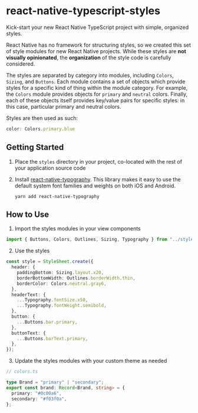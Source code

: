 # react-native-typescript-styles

Kick-start your new React Native TypeScript project with simple, organized
styles.

React Native has no framework for structuring styles, so we created this set of
style modules for new React Native projects. While these styles are **not
visually opinionated**, the **organization** of the style code is carefully
considered.

The styles are separated by category into modules, including `Colors`, `Sizing`,
and `Buttons`. Each module contains a set of objects which provide styles for a
specific kind of thing within the module category. For example, the `Colors`
module provides objects for `primary` and `neutral` colors. Finally, each of
these objects itself provides key/value pairs for specific styles: in this case,
particular primary and neutral colors.

Styles are then used as such:

```typescript
color: Colors.primary.blue
```

## Getting Started

1. Place the `styles` directory in your project, co-located with the rest of
   your application source code

2. Install
   [react-native-typography](https://github.com/hectahertz/react-native-typography).
   This library makes it easy to use the default system font families and
   weights on both iOS and Android.

   ```
   yarn add react-native-typography
   ```

## How to Use

1. Import the styles modules in your view components

```typescript
import { Buttons, Colors, Outlines, Sizing, Typography } from "../styles";
```

2. Use the styles

```typescript
const style = StyleSheet.create({
  header: {
    paddingBottom: Sizing.layout.x20,
    borderBottomWidth: Outlines.borderWidth.thin,
    borderColor: Colors.neutral.gray6,
  },
  headerText: {
    ...Typography.fontSize.x50,
    ...Typography.fontWeight.semibold,
  },
  button: {
    ...Buttons.bar.primary,
  },
  buttonText: {
    ...Buttons.barText.primary,
  },
});
```

3. Update the styles modules with your custom theme as needed

```typescript
// colors.ts

type Brand = "primary" | "secondary";
export const brand: Record<Brand, string> = {
  primary: "#0c00a6",
  secondary: "#f03f0a",
};
```
